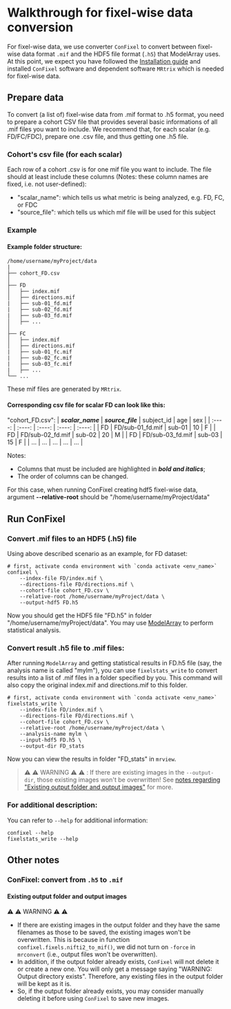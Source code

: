 # Walkthrough for fixel-wise data conversion

For fixel-wise data, we use converter `ConFixel` to convert between fixel-wise data format `.mif` and the HDF5 file format (`.h5`) that ModelArray uses. At this point, we expect you have followed the [Installation guide](../README.md#installation) and installed `ConFixel` software and dependent software `MRtrix` which is needed for fixel-wise data.

## Prepare data
To convert (a list of) fixel-wise data from .mif format to .h5 format, you need to prepare a cohort CSV file that provides several basic informations of all .mif files you want to include. We recommend that, for each scalar (e.g. FD/FC/FDC), prepare one .csv file, and thus getting one .h5 file.

### Cohort's csv file (for each scalar)
Each row of a cohort .csv is for one mif file you want to include. The file should at least include these columns (Notes: these column names are fixed, i.e. not user-defined):

* "scalar_name": which tells us what metric is being analyzed, e.g. FD, FC, or FDC 
* "source_file": which tells us which mif file will be used for this subject

### Example
#### Example **folder structure**:

```
/home/username/myProject/data
|
├── cohort_FD.csv   
│
├── FD
│   ├── index.mif
│   ├── directions.mif
|   ├── sub-01_fd.mif
|   ├── sub-02_fd.mif
|   ├── sub-03_fd.mif
│   ├── ...
│
├── FC
│   ├── index.mif
│   ├── directions.mif
|   ├── sub-01_fc.mif
|   ├── sub-02_fc.mif
|   ├── sub-03_fc.mif
|   ├── ...
└── ...
```
These mif files are generated by `MRtrix`.

#### Corresponding **csv file for scalar FD** can look like this:
"cohort_FD.csv":
| ***scalar_name*** | ***source_file***  | subject_id    | age    | sex     | 
| :----:        | :----:         | :----:        | :----: |  :----: |
| FD            | FD/sub-01_fd.mif | sub-01          | 10     | F       |
| FD            | FD/sub-02_fd.mif | sub-02          | 20     | M       |
| FD            | FD/sub-03_fd.mif | sub-03          | 15     | F       |
| ...            | ... | ...          | ...     | ...       |

Notes:
* Columns that must be included are highlighted in ***bold and italics***;
* The order of columns can be changed.

For this case, when running ConFixel creating hdf5 fixel-wise data, argument **--relative-root** should be "/home/username/myProject/data" 


## Run ConFixel
### Convert .mif files to an HDF5 (.h5) file
Using above described scenario as an example, for FD dataset:
``` console
# first, activate conda environment with `conda activate <env_name>`
confixel \
    --index-file FD/index.mif \
    --directions-file FD/directions.mif \
    --cohort-file cohort_FD.csv \
    --relative-root /home/username/myProject/data \
    --output-hdf5 FD.h5
```
<!-- ^ above is tested -->

Now you should get the HDF5 file "FD.h5" in folder "/home/username/myProject/data". You may use [ModelArray](https://pennlinc.github.io/ModelArray/) to perform statistical analysis.

### Convert result .h5 file to .mif files:
After running `ModelArray` and getting statistical results in FD.h5 file (say, the analysis name is called "mylm"), you can use `fixelstats_write` to convert results into a list of .mif files in a folder specified by you. This command will also copy the original index.mif and directions.mif to this folder.
``` console 
# first, activate conda environment with `conda activate <env_name>`
fixelstats_write \
    --index-file FD/index.mif \
    --directions-file FD/directions.mif \
    --cohort-file cohort_FD.csv \
    --relative-root /home/username/myProject/data \
    --analysis-name mylm \
    --input-hdf5 FD.h5 \
    --output-dir FD_stats 
```
Now you can view the results in folder "FD_stats" in `mrview`.

> ⚠️ ⚠️ WARNING ⚠️ ⚠️ : If there are existing images in the `--output-dir`, those existing images won't be overwritten! See [notes regarding "Existing output folder and output images"](#existing-output-folder-and-output-images) for more.

### For additional description:
You can refer to `--help` for additional information:
``` console 
confixel --help
fixelstats_write --help
```

<!--TODO: after update please test out: use conda + terminal command `confixel` and `fixelstats_write`; Still using case above as an example -->
<!-- fixelstats_write: can be tested out with existing results; otherwise have to run for all fixels.. -->


## Other notes
### ConFixel: convert from `.h5` to `.mif`
#### Existing output folder and output images
⚠️ ⚠️ WARNING ⚠️ ⚠️ 
* If there are existing images in the output folder and they have the same filenames as those to be saved, the existing images won't be overwritten. This is because in function `confixel.fixels.nifti2_to_mif()`, we did not turn on `-force` in `mrconvert` (i.e., output files won't be overwritten).
* In addition, if the output folder already exists, `ConFixel` will not delete it or create a new one. You will only get a message saying "WARNING: Output directory exists". Therefore, any existing files in the output folder will be kept as it is. 
* So, if the output folder already exists, you may consider manually deleting it before using `ConFixel` to save new images.

<!--- TODO: above words: to be confirmed! --->
